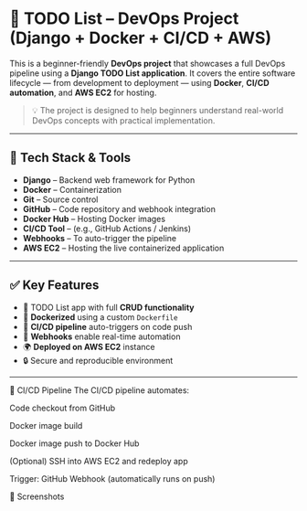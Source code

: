 # 📝 TODO List – DevOps Project (Django + Docker + CI/CD + AWS)

This is a beginner-friendly **DevOps project** that showcases a full DevOps pipeline using a **Django TODO List application**. It covers the entire software lifecycle — from development to deployment — using **Docker**, **CI/CD automation**, and **AWS EC2** for hosting.

> 💡 The project is designed to help beginners understand real-world DevOps concepts with practical implementation.

---

## 🚀 Tech Stack & Tools

- **Django** – Backend web framework for Python
- **Docker** – Containerization
- **Git** – Source control
- **GitHub** – Code repository and webhook integration
- **Docker Hub** – Hosting Docker images
- **CI/CD Tool** – (e.g., GitHub Actions / Jenkins)
- **Webhooks** – To auto-trigger the pipeline
- **AWS EC2** – Hosting the live containerized application

---

## ✅ Key Features

- 📝 TODO List app with full **CRUD functionality**
- 🐳 **Dockerized** using a custom `Dockerfile`
- 🔁 **CI/CD pipeline** auto-triggers on code push
- 🧠 **Webhooks** enable real-time automation
- 🌍 **Deployed on AWS EC2** instance
- 🔒 Secure and reproducible environment

---

🔁 CI/CD Pipeline
The CI/CD pipeline automates:

Code checkout from GitHub

Docker image build

Docker image push to Docker Hub

(Optional) SSH into AWS EC2 and redeploy app

Trigger: GitHub Webhook (automatically runs on push)


📸 Screenshots 

